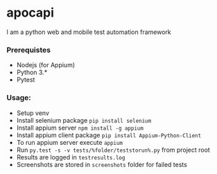 # apocapi
I am a python web and mobile test automation framework

### Prerequistes

- Nodejs (for Appium)
- Python 3.*
- Pytest

### Usage:

- Setup venv
- Install selenium package ``` pip install selenium ```
- Install appium server ``` npm install -g appium ```
- Install appium client package ``` pip install Appium-Python-Client ```
- To run appium server execute ``` appium ```
- Run ``` py.test -s -v tests/%folder/teststorun%.py ``` from project root
- Results are logged in ``` testresults.log ```
- Screenshots are stored in ``` screenshots ``` folder for failed tests

